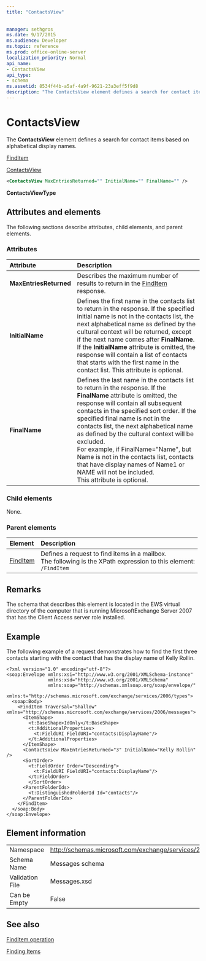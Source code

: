 ```yaml
---
title: "ContactsView"
 
 
manager: sethgros
ms.date: 9/17/2015
ms.audience: Developer
ms.topic: reference
ms.prod: office-online-server
localization_priority: Normal
api_name:
- ContactsView
api_type:
- schema
ms.assetid: 8534f44b-a5af-4a9f-9621-23a3eff5f9d8
description: "The ContactsView element defines a search for contact items based on alphabetical display names."
---
```


# ContactsView

The **ContactsView** element defines a search for contact items based on alphabetical display names. 
  
[FindItem](finditem.md)
  
[ContactsView](contactsview.md)
  
```xml
<ContactsView MaxEntriesReturned="" InitialName="" FinalName="" />
```

 **ContactsViewType**
## Attributes and elements

The following sections describe attributes, child elements, and parent elements.
  
### Attributes

|**Attribute**|**Description**|
|:-----|:-----|
|**MaxEntriesReturned** <br/> |Describes the maximum number of results to return in the [FindItem](finditem.md) response.  <br/> |
|**InitialName** <br/> |Defines the first name in the contacts list to return in the response. If the specified initial name is not in the contacts list, the next alphabetical name as defined by the cultural context will be returned, except if the next name comes after **FinalName**. If the **InitialName** attribute is omitted, the response will contain a list of contacts that starts with the first name in the contact list. This attribute is optional.  <br/> |
|**FinalName** <br/> |Defines the last name in the contacts list to return in the response. If the **FinalName** attribute is omitted, the response will contain all subsequent contacts in the specified sort order. If the specified final name is not in the contacts list, the next alphabetical name as defined by the cultural context will be excluded.  <br/> For example, if FinalName="Name", but Name is not in the contacts list, contacts that have display names of Name1 or NAME will not be included.  <br/> This attribute is optional.  <br/> |
   
### Child elements

None.
  
### Parent elements

|**Element**|**Description**|
|:-----|:-----|
|[FindItem](finditem.md) <br/> |Defines a request to find items in a mailbox.  <br/> The following is the XPath expression to this element:  <br/>  `/FindItem` <br/> |
   
## Remarks

The schema that describes this element is located in the EWS virtual directory of the computer that is running MicrosoftExchange Server 2007 that has the Client Access server role installed.
  
## Example

The following example of a request demonstrates how to find the first three contacts starting with the contact that has the display name of Kelly Rollin.
  
```
<?xml version="1.0" encoding="utf-8"?>
<soap:Envelope xmlns:xsi="http://www.w3.org/2001/XMLSchema-instance"
               xmlns:xsd="http://www.w3.org/2001/XMLSchema"
               xmlns:soap="http://schemas.xmlsoap.org/soap/envelope/"
               xmlns:t="http://schemas.microsoft.com/exchange/services/2006/types">
  <soap:Body>
    <FindItem Traversal="Shallow" xmlns="http://schemas.microsoft.com/exchange/services/2006/messages">
      <ItemShape>
        <t:BaseShape>IdOnly</t:BaseShape>
        <t:AdditionalProperties>
          <t:FieldURI FieldURI="contacts:DisplayName"/>
        </t:AdditionalProperties>
      </ItemShape>
      <ContactsView MaxEntriesReturned="3" InitialName="Kelly Rollin" />
      <SortOrder>
        <t:FieldOrder Order="Descending">
          <t:FieldURI FieldURI="contacts:DisplayName"/>
        </t:FieldOrder>
        </SortOrder>
      <ParentFolderIds>
        <t:DistinguishedFolderId Id="contacts"/>
      </ParentFolderIds>
    </FindItem>
  </soap:Body>
</soap:Envelope>
```

## Element information

|||
|:-----|:-----|
|Namespace  <br/> |http://schemas.microsoft.com/exchange/services/2006/messages  <br/> |
|Schema Name  <br/> |Messages schema  <br/> |
|Validation File  <br/> |Messages.xsd  <br/> |
|Can be Empty  <br/> |False  <br/> |
   
## See also



[FindItem operation](finditem-operation.md)


[Finding Items](http://msdn.microsoft.com/library/63af1f9c-464b-4fca-9ae3-3d60f24ca93c%28Office.15%29.aspx)

